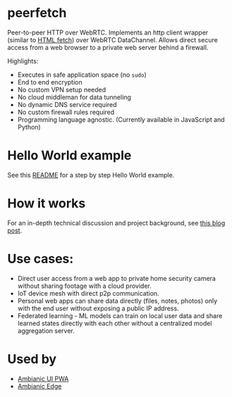 
# peerfetch

Peer-to-peer HTTP over WebRTC. Implements an http client wrapper (similar to [HTML fetch](https://developer.mozilla.org/en-US/docs/Web/API/Fetch_API/Using_Fetch)) over WebRTC DataChannel. Allows direct secure access from a web browser to a private web server behind a firewall. 

Highlights:
- Executes in safe application space (no `sudo`)
- End to end encryption
- No custom VPN setup needed
- No cloud middleman for data tunneling
- No dynamic DNS service required
- No custom firewall rules required
- Programming language agnostic. (Currently available in JavaScript and Python)

# Hello World example

See this [README](examples/helloworld/README.md) for a step by step Hello World example.

# How it works

For an in-depth technical discussion and project background, see [this blog post](https://webrtchacks.com/private-home-surveillance-with-the-webrtc-datachannel/).

# Use cases:

- Direct user access from a web app to private home security camera without sharing footage with a cloud provider.
- IoT device mesh with direct p2p communication. 
- Personal web apps can share data directly (files, notes, photos) only with the end user without exposing a public IP address.
- Federated learning - ML models can train on local user data and share learned states directly with each other without a centralized model aggregation server.

# Used by

- [Ambianic UI PWA](https://github.com/ambianic/ambianic-ui)
- [Ambianic Edge](https://github.com/ambianic/ambianic-edge)
